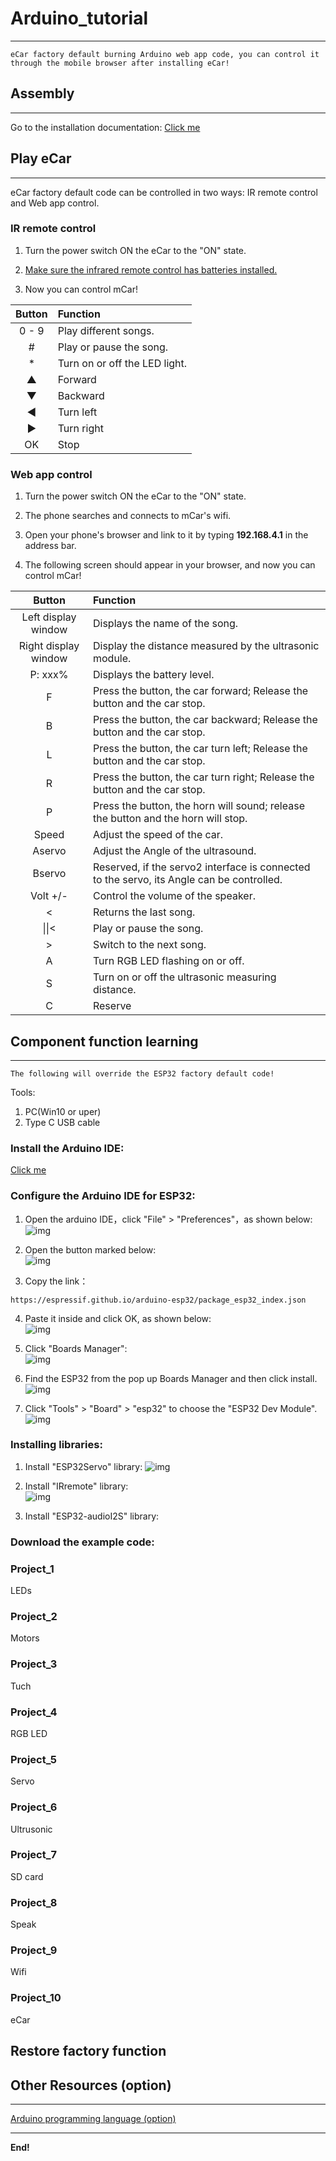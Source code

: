 # Arduino_tutorial   
------------------
```{tip}
eCar factory default burning Arduino web app code, you can control it through the mobile browser after installing eCar!     
```

## Assembly        
-----------   
Go to the installation documentation: [Click me](../assembly/assembly.md)     

## Play eCar    
------------       
eCar factory default code can be controlled in two ways: IR remote control and Web app control.     

### IR remote control    
1. Turn the power switch ON the eCar to the "ON" state.     
   
2. [Make sure the infrared remote control has batteries installed.](https://docs.mosiwi.com/en/latest/outsourcing/nec_ir_remote_control/nec_ir_remote_control.html#cr2025-3v-lithium-manganese-battery)       

3. Now you can control mCar!    
 
| Button | Function |    
| :--: | :-- |  
| 0 - 9 | Play different songs. |   
| # | Play or pause the song. |       
| * | Turn on or off the LED light. |       
| ▲ | Forward |      
| ▼ | Backward |      
| ◀ | Turn left |    
| ▶ | Turn right |    
| OK | Stop |    

### Web app control
1. Turn the power switch ON the eCar to the "ON" state.    

2. The phone searches and connects to mCar's wifi.       

3. Open your phone's browser and link to it by typing **192.168.4.1** in the address bar.    

4. The following screen should appear in your browser, and now you can control mCar!     
   
| Button | Function |    
| :--: | :-- |
| Left display window | Displays the name of the song. |  
| Right display window | Display the distance measured by the ultrasonic module. |     
| P: xxx% | Displays the battery level. |    
| F | Press the button, the car forward; Release the button and the car stop. |   
| B | Press the button, the car backward; Release the button and the car stop. |  
| L | Press the button, the car turn left; Release the button and the car stop. |  
| R | Press the button, the car turn right; Release the button and the car stop. |  
| P | Press the button, the horn will sound; release the button and the horn will stop. |     
| Speed | Adjust the speed of the car. |   
| Aservo | Adjust the Angle of the ultrasound. |  
| Bservo | Reserved, if the servo2 interface is connected to the servo, its Angle can be controlled. |   
| Volt +/- | Control the volume of the speaker. |   
| < | Returns the last song. |  
| \|\|< | Play or pause the song. | 
| > | Switch to the next song. | 
| A | Turn RGB LED flashing on or off. | 
| S | Turn on or off the ultrasonic measuring distance. | 
| C | Reserve | 

## Component function learning      
------------------------------
```{note}
The following will override the ESP32 factory default code!     
```
Tools:     
1. PC(Win10 or uper)     
2. Type C USB cable 
               
### Install the Arduino IDE:    
[Click me](https://docs.mosiwi.com/en/latest/arduino/resources/arduino_ide/arduino_ide.html)     

### Configure the Arduino IDE for ESP32:    
1. Open the arduino IDE，click "File" > "Preferences"，as shown below:      
![img](../_static/arduino_tutorial/img/3img.jpg)    

2. Open the button marked below:   
![img](../_static/arduino_tutorial/img/4img.jpg)    

3. Copy the link：

```
https://espressif.github.io/arduino-esp32/package_esp32_index.json
```  
4. Paste it inside and click OK, as shown below:    
![img](../_static/arduino_tutorial/img/5img.jpg)   

5. Click "Boards Manager":   
![img](../_static/arduino_tutorial/img/6img.jpg)   

6. Find the ESP32 from the pop up Boards Manager and then click install.   
![img](../_static/arduino_tutorial/img/7img.jpg)   

7. Click "Tools" > "Board" > "esp32" to choose the "ESP32 Dev Module".      
![img](../_static/arduino_tutorial/img/8img.jpg)     

### Installing libraries:      
1. Install "ESP32Servo" library:
![img](../_static/arduino_tutorial/img/9img.jpg)    

2. Install "IRremote" library:    
![img](../_static/arduino_tutorial/img/10img.jpg)     

3. Install "ESP32-audioI2S" library:  


### Download the example code:       
      
### Project_1     
LEDs  

### Project_2     
Motors  

### Project_3     
Tuch  

### Project_4     
RGB LED   

### Project_5     
Servo   

### Project_6     
Ultrusonic     

### Project_7     
SD card         

### Project_8     
Speak   

### Project_9     
Wifi   

### Project_10     
eCar    

## Restore factory function


## Other Resources (option)     
---------------------------
[Arduino programming language (option)](https://docs.mosiwi.com/en/latest/arduino/A1D0000_uno_r3/A1D0000_uno_r3.html#arduino-programming-language)     
     

--------
**End!**    



